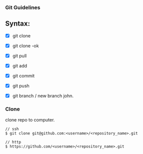### Git Guidelines

## Syntax:

- [X] git clone
- [X] git clone -ok
- [X] git pull
- [X] git add
- [X] git commit
- [X] git push
- [X] git branch / new branch john.





### Clone
clone repo to computer.

```
// ssh
$ git clone git@github.com:<username>/<repository_name>.git

// http
$ https://github.com/<username>/<repository_name>.git
```
